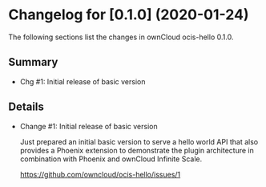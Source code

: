# Changelog for [0.1.0] (2020-01-24)

The following sections list the changes in ownCloud ocis-hello 0.1.0.

## Summary

 * Chg #1: Initial release of basic version

## Details

 * Change #1: Initial release of basic version

   Just prepared an initial basic version to serve a hello world API that also provides a Phoenix
   extension to demonstrate the plugin architecture in combination with Phoenix and ownCloud
   Infinite Scale.

   https://github.com/owncloud/ocis-hello/issues/1

